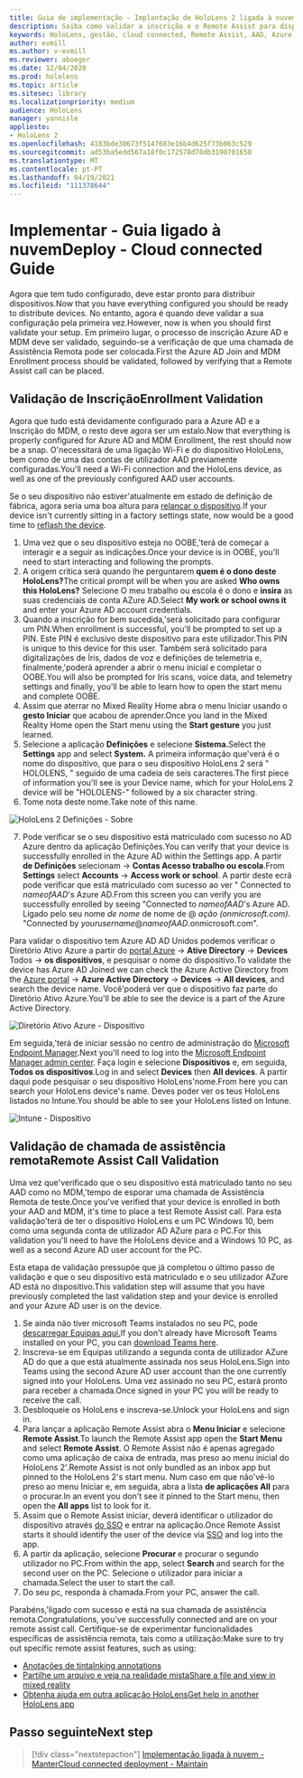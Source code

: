 ```yaml
---
title: Guia de implementação - Implantação de HoloLens 2 ligada à nuvem em escala com Assistência Remota - Implementar
description: Saiba como validar a inscrição e o Remote Assist para dispositivos HoloLens numa rede Cloud Connected.
keywords: HoloLens, gestão, cloud connected, Remote Assist, AAD, Azure AD, MDM, Mobile Device Management
author: evmill
ms.author: v-evmill
ms.reviewer: aboeger
ms.date: 12/04/2020
ms.prod: hololens
ms.topic: article
ms.sitesec: library
ms.localizationpriority: medium
audience: HoloLens
manager: yannisle
appliesto:
- HoloLens 2
ms.openlocfilehash: 4183bde30673f5147683e16b4d625f73b063c529
ms.sourcegitcommit: ad53ba5edd567a18f0c172578d78db3190701650
ms.translationtype: MT
ms.contentlocale: pt-PT
ms.lasthandoff: 04/19/2021
ms.locfileid: "111378644"
---
```

# <a name="deploy---cloud-connected-guide"></a><span data-ttu-id="1df7d-104">Implementar - Guia ligado à nuvem</span><span class="sxs-lookup"><span data-stu-id="1df7d-104">Deploy - Cloud connected Guide</span></span>

<span data-ttu-id="1df7d-105">Agora que tem tudo configurado, deve estar pronto para distribuir dispositivos.</span><span class="sxs-lookup"><span data-stu-id="1df7d-105">Now that you have everything configured you should be ready to distribute devices.</span></span> <span data-ttu-id="1df7d-106">No entanto, agora é quando deve validar a sua configuração pela primeira vez.</span><span class="sxs-lookup"><span data-stu-id="1df7d-106">However, now is when you should first validate your setup.</span></span> <span data-ttu-id="1df7d-107">Em primeiro lugar, o processo de inscrição Azure AD e MDM deve ser validado, seguindo-se a verificação de que uma chamada de Assistência Remota pode ser colocada.</span><span class="sxs-lookup"><span data-stu-id="1df7d-107">First the Azure AD Join and MDM Enrollment process should be validated, followed by verifying that a Remote Assist call can be placed.</span></span>

## <a name="enrollment-validation"></a><span data-ttu-id="1df7d-108">Validação de Inscrição</span><span class="sxs-lookup"><span data-stu-id="1df7d-108">Enrollment Validation</span></span>

<span data-ttu-id="1df7d-109">Agora que tudo está devidamente configurado para a Azure AD e a Inscrição do MDM, o resto deve agora ser um estalo.</span><span class="sxs-lookup"><span data-stu-id="1df7d-109">Now that everything is properly configured for Azure AD and MDM Enrollment, the rest should now be a snap.</span></span> <span data-ttu-id="1df7d-110">O&#39;necessitará de uma ligação Wi-Fi e do dispositivo HoloLens, bem como de uma das contas de utilizador AAD previamente configuradas.</span><span class="sxs-lookup"><span data-stu-id="1df7d-110">You&#39;ll need a Wi-Fi connection and the HoloLens device, as well as one of the previously configured AAD user accounts.</span></span>

<span data-ttu-id="1df7d-111">Se o seu dispositivo não estiver&#39;atualmente em estado de definição de fábrica, agora seria uma boa altura para [relançar o dispositivo](https://docs.microsoft.com/hololens/hololens-recovery#clean-reflash-the-device).</span><span class="sxs-lookup"><span data-stu-id="1df7d-111">If your device isn&#39;t currently sitting in a factory settings state, now would be a good time to [reflash the device](https://docs.microsoft.com/hololens/hololens-recovery#clean-reflash-the-device).</span></span>

1. <span data-ttu-id="1df7d-112">Uma vez que o seu dispositivo esteja no OOBE,&#39;terá de começar a interagir e a seguir as indicações.</span><span class="sxs-lookup"><span data-stu-id="1df7d-112">Once your device is in OOBE, you&#39;ll need to start interacting and following the prompts.</span></span> 
1. <span data-ttu-id="1df7d-113">A origem crítica será quando lhe perguntarem **quem é o dono deste HoloLens?**</span><span class="sxs-lookup"><span data-stu-id="1df7d-113">The critical prompt will be when you are asked **Who owns this HoloLens?**</span></span> <span data-ttu-id="1df7d-114">Selecione O meu trabalho ou escola é o dono e **insira** as suas credenciais de conta AZure AD.</span><span class="sxs-lookup"><span data-stu-id="1df7d-114">Select **My work or school owns it** and enter your Azure AD account credentials.</span></span>
1. <span data-ttu-id="1df7d-115">Quando a inscrição for bem sucedida,&#39;será solicitado para configurar um PIN.</span><span class="sxs-lookup"><span data-stu-id="1df7d-115">When enrollment is successful, you&#39;ll be prompted to set up a PIN.</span></span> <span data-ttu-id="1df7d-116">Este PIN é exclusivo deste dispositivo para este utilizador.</span><span class="sxs-lookup"><span data-stu-id="1df7d-116">This PIN is unique to this device for this user.</span></span> <span data-ttu-id="1df7d-117">Também será solicitado para digitalizações de Íris, dados de voz e definições de telemetria e, finalmente,&#39;poderá aprender a abrir o menu inicial e completar o OOBE.</span><span class="sxs-lookup"><span data-stu-id="1df7d-117">You will also be prompted for Iris scans, voice data, and telemetry settings and finally, you&#39;ll be able to learn how to open the start menu and complete OOBE.</span></span>
1. <span data-ttu-id="1df7d-118">Assim que aterrar no Mixed Reality Home abra o menu Iniciar usando o **gesto Iniciar** que acabou de aprender.</span><span class="sxs-lookup"><span data-stu-id="1df7d-118">Once you land in the Mixed Reality Home open the Start menu using the **Start gesture** you just learned.</span></span>
1. <span data-ttu-id="1df7d-119">Selecione a aplicação **Definições** e selecione **Sistema.**</span><span class="sxs-lookup"><span data-stu-id="1df7d-119">Select the **Settings** app and select **System.**</span></span> <span data-ttu-id="1df7d-120">A primeira informação que&#39;verá é o nome do dispositivo, que para o seu dispositivo HoloLens 2 será &quot; HOLOLENS, &quot; seguido de uma cadeia de seis caracteres.</span><span class="sxs-lookup"><span data-stu-id="1df7d-120">The first piece of information you&#39;ll see is your Device name, which for your HoloLens 2 device will be &quot;HOLOLENS-&quot; followed by a six character string.</span></span>
1. <span data-ttu-id="1df7d-121">Tome nota deste nome.</span><span class="sxs-lookup"><span data-stu-id="1df7d-121">Take note of this name.</span></span>

![HoloLens 2 Definições - Sobre](./images/hololens2-settings-about.jpg)

7. <span data-ttu-id="1df7d-123">Pode verificar se o seu dispositivo está matriculado com sucesso no AD Azure dentro da aplicação Definições.</span><span class="sxs-lookup"><span data-stu-id="1df7d-123">You can verify that your device is successfully enrolled in the Azure AD within the Settings app.</span></span> <span data-ttu-id="1df7d-124">A partir **de Definições** selecionam   ->  **Contas Acesso trabalho ou escola**.</span><span class="sxs-lookup"><span data-stu-id="1df7d-124">From **Settings** select **Accounts** -> **Access work or school**.</span></span> <span data-ttu-id="1df7d-125">A partir deste ecrã pode verificar que está matriculado com sucesso ao ver &quot; Connected to _nameofAAD_&#39;s Azure AD.</span><span class="sxs-lookup"><span data-stu-id="1df7d-125">From this screen you can verify you are successfully enrolled by seeing &quot;Connected to _nameofAAD_&#39;s Azure AD.</span></span> <span data-ttu-id="1df7d-126">Ligado pelo seu nome _de nome_ de nome de @ _ação (onmicrosoft.com)._ &quot;</span><span class="sxs-lookup"><span data-stu-id="1df7d-126">Connected by _yourusername_@_nameofAAD_.onmicrosoft.com&quot;.</span></span>


<span data-ttu-id="1df7d-127">Para validar o dispositivo tem Azure AD AD Unidos podemos verificar o Diretório Ativo Azure a partir do [portal Azure](https://portal.azure.com/#home)  ->  **Ative Directory**  ->  **Devices** Todos  ->  **os dispositivos**, e pesquisar o nome do dispositivo.</span><span class="sxs-lookup"><span data-stu-id="1df7d-127">To validate the device has Azure AD Joined we can check the Azure Active Directory from the [Azure portal](https://portal.azure.com/#home) -> **Azure Active Directory** -> **Devices** -> **All devices**, and search the device name.</span></span> <span data-ttu-id="1df7d-128">Você&#39;poderá ver que o dispositivo faz parte do Diretório Ativo Azure.</span><span class="sxs-lookup"><span data-stu-id="1df7d-128">You&#39;ll be able to see the device is a part of the Azure Active Directory.</span></span>


![Diretório Ativo Azure - Dispositivo](./images/aad-enrollment.png)

<span data-ttu-id="1df7d-130">Em seguida,&#39;terá de iniciar sessão no centro de administração do [Microsoft Endpoint Manager](https://endpoint.microsoft.com/#home).</span><span class="sxs-lookup"><span data-stu-id="1df7d-130">Next you&#39;ll need to log into the [Microsoft Endpoint Manager admin center](https://endpoint.microsoft.com/#home).</span></span> <span data-ttu-id="1df7d-131">Faça login e selecione **Dispositivos** e, em seguida, **Todos os dispositivos**.</span><span class="sxs-lookup"><span data-stu-id="1df7d-131">Log in and select **Devices** then **All devices**.</span></span> <span data-ttu-id="1df7d-132">A partir daqui pode pesquisar o seu dispositivo HoloLens&#39;nome.</span><span class="sxs-lookup"><span data-stu-id="1df7d-132">From here you can search your HoloLens device&#39;s name.</span></span> <span data-ttu-id="1df7d-133">Deves poder ver os teus HoloLens listados no Intune.</span><span class="sxs-lookup"><span data-stu-id="1df7d-133">You should be able to see your HoloLens listed on Intune.</span></span>

![Intune - Dispositivo](./images/endpoint-all-devices-enrolled.png)

## <a name="remote-assist-call-validation"></a><span data-ttu-id="1df7d-135">Validação de chamada de assistência remota</span><span class="sxs-lookup"><span data-stu-id="1df7d-135">Remote Assist Call Validation</span></span>

<span data-ttu-id="1df7d-136">Uma vez que&#39;verificado que o seu dispositivo está matriculado tanto no seu AAD como no MDM,&#39;tempo de esporar uma chamada de Assistência Remota de teste.</span><span class="sxs-lookup"><span data-stu-id="1df7d-136">Once you&#39;ve verified that your device is enrolled in both your AAD and MDM, it&#39;s time to place a test Remote Assist call.</span></span> <span data-ttu-id="1df7d-137">Para esta validação&#39;terá de ter o dispositivo HoloLens e um PC Windows 10, bem como uma segunda conta de utilizador AD AZure para o PC.</span><span class="sxs-lookup"><span data-stu-id="1df7d-137">For this validation you&#39;ll need to have the HoloLens device and a Windows 10 PC, as well as a second Azure AD user account for the PC.</span></span>

<span data-ttu-id="1df7d-138">Esta etapa de validação pressupõe que já completou o último passo de validação e que o seu dispositivo está matriculado e o seu utilizador AZure AD está no dispositivo.</span><span class="sxs-lookup"><span data-stu-id="1df7d-138">This validation step will assume that you have previously completed the last validation step and your device is enrolled and your Azure AD user is on the device.</span></span>


1. <span data-ttu-id="1df7d-139">Se ainda não tiver microsoft Teams instalados no seu PC, pode [descarregar Equipas aqui.](https://www.microsoft.com/microsoft-365/microsoft-teams/download-app)</span><span class="sxs-lookup"><span data-stu-id="1df7d-139">If you don't already have Microsoft Teams installed on your PC, you can [download Teams here](https://www.microsoft.com/microsoft-365/microsoft-teams/download-app).</span></span>
2. <span data-ttu-id="1df7d-140">Inscreva-se em Equipas utilizando a segunda conta de utilizador AZure AD do que a que está atualmente assinada nos seus HoloLens.</span><span class="sxs-lookup"><span data-stu-id="1df7d-140">Sign into Teams using the second  Azure AD user account than the one currently signed into your HoloLens.</span></span> <span data-ttu-id="1df7d-141">Uma vez assinado no seu PC, estará pronto para receber a chamada.</span><span class="sxs-lookup"><span data-stu-id="1df7d-141">Once signed in your PC you will be ready to receive the call.</span></span>
3. <span data-ttu-id="1df7d-142">Desbloqueie os HoloLens e inscreva-se.</span><span class="sxs-lookup"><span data-stu-id="1df7d-142">Unlock your HoloLens and sign in.</span></span>
4. <span data-ttu-id="1df7d-143">Para lançar a aplicação Remote Assist abra o **Menu Iniciar** e selecione **Remote Assist**.</span><span class="sxs-lookup"><span data-stu-id="1df7d-143">To launch the Remote Assist app open the **Start Menu** and select **Remote Assist**.</span></span> <span data-ttu-id="1df7d-144">O Remote Assist não é apenas agregado como uma aplicação de caixa de entrada, mas preso ao menu inicial do HoloLens 2&#39;.</span><span class="sxs-lookup"><span data-stu-id="1df7d-144">Remote Assist is not only bundled as an inbox app but pinned to the HoloLens 2&#39;s start menu.</span></span> <span data-ttu-id="1df7d-145">Num caso em que não&#39;vê-lo preso ao menu Iniciar e, em seguida, abra a lista **de aplicações All** para o procurar.</span><span class="sxs-lookup"><span data-stu-id="1df7d-145">In an event you don&#39;t see it pinned to the Start menu, then open the **All apps** list to look for it.</span></span>
5. <span data-ttu-id="1df7d-146">Assim que o Remote Assist iniciar, deverá identificar o utilizador do dispositivo através [do SSO](https://docs.microsoft.com/azure/active-directory/manage-apps/what-is-single-sign-on) e entrar na aplicação.</span><span class="sxs-lookup"><span data-stu-id="1df7d-146">Once Remote Assist starts it should identify the user of the device via [SSO](https://docs.microsoft.com/azure/active-directory/manage-apps/what-is-single-sign-on) and log into the app.</span></span>
6. <span data-ttu-id="1df7d-147">A partir da aplicação, selecione **Procurar** e procurar o segundo utilizador no PC.</span><span class="sxs-lookup"><span data-stu-id="1df7d-147">From within the app, select **Search** and search for the second user on the PC.</span></span> <span data-ttu-id="1df7d-148">Selecione o utilizador para iniciar a chamada.</span><span class="sxs-lookup"><span data-stu-id="1df7d-148">Select the user to start the call.</span></span>
7. <span data-ttu-id="1df7d-149">Do seu pc, responda à chamada.</span><span class="sxs-lookup"><span data-stu-id="1df7d-149">From your PC, answer the call.</span></span>

<span data-ttu-id="1df7d-150">Parabéns,&#39;ligado com sucesso e está na sua chamada de assistência remota.</span><span class="sxs-lookup"><span data-stu-id="1df7d-150">Congratulations, you&#39;ve successfully connected and are on your remote assist call.</span></span> <span data-ttu-id="1df7d-151">Certifique-se de experimentar funcionalidades específicas de assistência remota, tais como a utilização:</span><span class="sxs-lookup"><span data-stu-id="1df7d-151">Make sure to try out specific remote assist features, such as using:</span></span>

- [<span data-ttu-id="1df7d-152">Anotações de tinta</span><span class="sxs-lookup"><span data-stu-id="1df7d-152">Inking annotations</span></span>](https://docs.microsoft.com/dynamics365/mixed-reality/remote-assist/add-annotations-hololens)
- [<span data-ttu-id="1df7d-153">Partilhe um arquivo e veja na realidade mista</span><span class="sxs-lookup"><span data-stu-id="1df7d-153">Share a file and view in mixed reality</span></span>](https://docs.microsoft.com/dynamics365/mixed-reality/remote-assist/display-save-files)
- [<span data-ttu-id="1df7d-154">Obtenha ajuda em outra aplicação HoloLens</span><span class="sxs-lookup"><span data-stu-id="1df7d-154">Get help in another HoloLens app</span></span>](https://docs.microsoft.com/dynamics365/mixed-reality/remote-assist/get-help-hololens-app-hololens)

## <a name="next-step"></a><span data-ttu-id="1df7d-155">Passo seguinte</span><span class="sxs-lookup"><span data-stu-id="1df7d-155">Next step</span></span>

> [!div class="nextstepaction"]
> [<span data-ttu-id="1df7d-156">Implementação ligada à nuvem - Manter</span><span class="sxs-lookup"><span data-stu-id="1df7d-156">Cloud connected deployment - Maintain</span></span>](hololens2-cloud-connected-maintain.md)